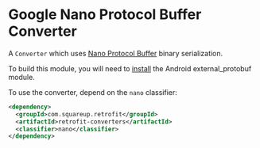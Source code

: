 Google Nano Protocol Buffer Converter
=====================================

A `Converter` which uses [Nano Protocol Buffer][1] binary serialization.

To build this module, you will need to [install][2] the Android external\_protobuf module.

To use the converter, depend on the `nano` classifier:

```xml
<dependency>
  <groupId>com.squareup.retrofit</groupId>
  <artifactId>retrofit-converters</artifactId>
  <classifier>nano</classifier>
</dependency>
```

 [1]: https://github.com/android/platform_external_protobuf/tree/master/java/src/main/java/com/google/protobuf/nano
 [2]: https://github.com/android/platform_external_protobuf/blob/master/java/README.txt
